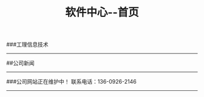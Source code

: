 ﻿---
layout: soft
title: "软件中心--首页"
categories: [newscenter]
---
###工理信息技术
<hr/>
##公司新闻
<hr/>
###公司网站正在维护中！ 联系电话：136-0926-2146
<hr/>

	
